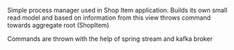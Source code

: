 Simple process manager used in Shop Item application. Builds its own small read model and based on information from this view throws command towards aggregate root (ShopItem)

Commands are thrown with the help of spring stream and kafka broker